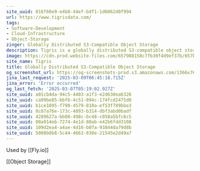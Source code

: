 ```yaml
---
site_uuid: 016f60e9-e4b8-44ef-bdf1-1d6062d0f994
url: https://www.tigrisdata.com/
tags:
- Software-Development
- Cloud-Infrastructure
- Object-Storage
zinger: Globally Distributed S3-Compatible Object Storage
description: Tigris is a globally distributed S3-compatible object storage service that provides low latency anywhere in the world, enabling developers to store and access any amount of data for a wide range of use cases.
image: https://cdn.prod.website-files.com/657988158c7fb30f4d9ef37b/657b24420e7ec0b495b6f4c0_shared-image.jpg
site_name: Tigris
title: Globally Distributed S3-Compatible Object Storage
og_screenshot_url: https://og-screenshots-prod.s3.amazonaws.com/1366x768/80/false/91f87b653ae63af53c94bd3b779f5a131d60ca9c9287ab0c78ca2279f3296f0b.jpeg
jina_last_request: '2025-03-09T06:45:18.715Z'
jina_error: 'Error occurred'
og_last_fetch: '2025-03-07T05:19:02.927Z'
site_uuid: a01cb4da-94c5-4403-a1f3-e2d630ea6326
site_uuid: ca99be85-bbf6-4c51-894c-174fcd2475d0
site_uuid: b1ce1095-f790-4579-810a-ef53f789bbe3
site_uuid: 8c07a76e-173c-4893-b314-dbf3abd0badf
site_uuid: 4289627a-bb88-498c-bc48-c058a5bfc6c5
site_uuid: 00a914eb-7274-4e1d-80ab-e42b6fdd3108
site_uuid: 109d2ea4-a4ae-4d16-b07a-93844da79d8b
site_uuid: 5008b0b8-5c44-4663-838e-21545e2d49a7
---
```

Used by [[Fly.io]]

[[Object Storage]]

